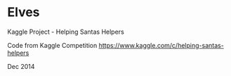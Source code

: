 # Elves
Kaggle Project - Helping Santas Helpers

Code from Kaggle Competition
https://www.kaggle.com/c/helping-santas-helpers

Dec 2014
